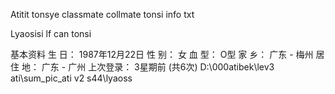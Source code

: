 Atitit tonsye classmate collmate tonsi info txt 

Lyaosisi lf can tonsi
 
基本资料 
生    日： 1987年12月22日 
性    别： 女 
血    型： O型 
家    乡： 广东 - 梅州 
居 住 地： 广东 - 广州 
上次登录： 3星期前 (共6次) 
 D:\000atibek\lev3 ati\sum_pic_ati v2 s44\lyaoss
